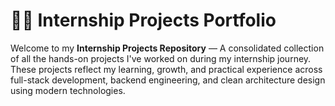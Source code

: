 # 🧑‍💻 Internship Projects Portfolio

Welcome to my **Internship Projects Repository** —
A consolidated collection of all the hands-on projects I've worked on during my internship journey.
These projects reflect my learning, growth, and practical experience across full-stack development, backend engineering, and clean architecture design using modern technologies.
